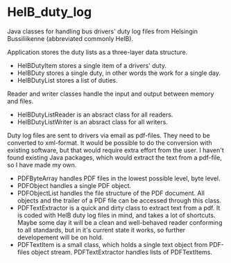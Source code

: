 # HelB_duty_log
<p>Java classes for handling bus drivers' duty log files from Helsingin Bussiliikenne (abbreviated commonly HelB).</p>

<p>Application stores the duty lists as a three-layer data structure.</p>

<ul>
  <li>HelBDutyItem stores a single item of a drivers' duty.</li>
  <li>HelBDuty stores a single duty, in other words the work for a single day.</li>
  <li>HelBDutyList stores a list of duties.</li>
</ul>
 
<p>Reader and writer classes handle the input and output between memory and files.</p>

<ul>
  <li>HelBDutyListReader is an absract class for all readers.</li>
  <li>HelBDutyListWriter is an absract class for all writers.</li>
</ul>
  
<p>Duty log files are sent to drivers via email as pdf-files. They need to be converted to xml-format. It would be possible to do the conversion with existing software, but that would require extra effort from the user. I haven't found existing Java packages, which would extract the text from a pdf-file, so I have made my own.</p>

<ul>
  <li>PDFByteArray handles PDF files in the lowest possible level, byte level.</li>
  <li>PDFObject handles a single PDF object.</li>
  <li>PDFObjectList handles the file structure of the PDF document. All objects and the trailer of a PDF file can be accessed through this class.</li>
  <li>PDFTextExtractor is a quick and dirty class to extract text from a pdf. It is coded with HelB duty log files in mind, and takes a lot of shortcuts. Maybe some day it will be a clean and well-behaved reader conforming to all standards, but in it's current state it works, so further developement will be on hold.</li>
  <li>PDFTextItem is a small class, which holds a single text object from PDF-files object stream. PDFTextExtractor handles lists of PDFTextItems.
</ul>
